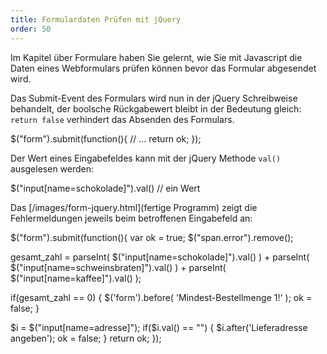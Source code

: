 ```yaml
---
title: Formulardaten Prüfen mit jQuery
order: 50
---
```

Im Kapitel über Formulare haben Sie gelernt, 
wie Sie mit Javascript die Daten eines Webformulars prüfen können 
bevor das Formular abgesendet wird. 

Das Submit-Event des Formulars wird nun in der jQuery Schreibweise
behandelt, der boolsche Rückgabewert bleibt in der Bedeutung gleich:
`return false` verhindert das Absenden des Formulars.

<javascript>
$("form").submit(function(){
  // ...
  return ok;
});
</javascript>

Der Wert eines Eingabefeldes kann mit der jQuery Methode `val()` ausgelesen
werden:

<javascript>
$("input[name=schokolade]").val()    // ein Wert
</javascript>


Das [/images/form-jquery.html](fertige Programm)
zeigt die Fehlermeldungen jeweils beim betroffenen Eingabefeld an:

<javascript>
$("form").submit(function(){
  var ok = true;
  $("span.error").remove();

  gesamt_zahl = parseInt( $("input[name=schokolade]").val() )
    + parseInt( $("input[name=schweinsbraten]").val() )
    + parseInt( $("input[name=kaffee]").val() );

  if(gesamt_zahl == 0) {
    $('form').before(
      '<span class="error">Mindest-Bestellmenge 1!</span>'
    );
    ok = false;
  }

  $i = $("input[name=adresse]");
  if($i.val() == "") {
    $i.after('<span class="error">Lieferadresse angeben</span>');
    ok = false;
  }
  return ok;
});
</javascript>

